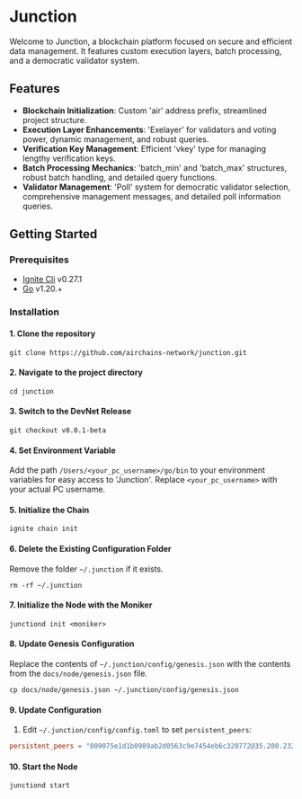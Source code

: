 # Junction

Welcome to Junction, a blockchain platform focused on secure and efficient data management. It features custom execution layers, batch processing, and a democratic validator system.

## Features

- **Blockchain Initialization**: Custom 'air' address prefix, streamlined project structure.
- **Execution Layer Enhancements**: 'Exelayer' for validators and voting power, dynamic management, and robust queries.
- **Verification Key Management**: Efficient 'vkey' type for managing lengthy verification keys.
- **Batch Processing Mechanics**: 'batch_min' and 'batch_max' structures, robust batch handling, and detailed query functions.
- **Validator Management**: 'Poll' system for democratic validator selection, comprehensive management messages, and detailed poll information queries.

## Getting Started

### Prerequisites

- [Ignite Cli](https://github.com/ignite/cli/releases/tag/v0.27.1) v0.27.1
- [Go](https://golang.org/doc/install) v1.20.+

### Installation

#### 1. Clone the repository

    git clone https://github.com/airchains-network/junction.git

#### 2. Navigate to the project directory

    cd junction

#### 3. Switch to the DevNet Release

    git checkout v0.0.1-beta

#### 4. Set Environment Variable

Add the path `/Users/<your_pc_username>/go/bin` to your environment variables for easy access to 'Junction'. Replace `<your_pc_username>` with your actual PC username.

#### 5. Initialize the Chain

    ignite chain init

#### 6. Delete the Existing Configuration Folder

Remove the folder `~/.junction` if it exists.

    rm -rf ~/.junction

#### 7. Initialize the Node with the Moniker

    junctiond init <moniker>

#### 8. Update Genesis Configuration

Replace the contents of `~/.junction/config/genesis.json` with the contents from the `docs/node/genesis.json` file.

    cp docs/node/genesis.json ~/.junction/config/genesis.json

#### 9. Update Configuration

1. Edit `~/.junction/config/config.toml` to set `persistent_peers`:

```toml
persistent_peers = "009075e1d1b0989ab2d0563c9e7454eb6c320772@35.200.232.241:26656"
```

#### 10. Start the Node

    junctiond start
